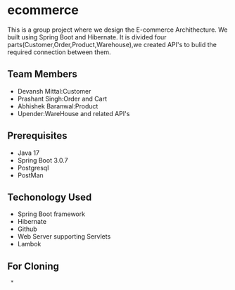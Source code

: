 # ecommerce
  This is a group project where we design the E-commerce Archithecture. We built using Spring Boot and Hibernate. It is divided four           parts(Customer,Order,Product,Warehouse),we created API's to bulid the required connection between them.


## Team Members
  * Devansh Mittal:Customer
  * Prashant Singh:Order and Cart
  * Abhishek Baranwal:Product
  * Upender:WareHouse and related API's

## Prerequisites
  * Java 17
  * Spring Boot 3.0.7
  * Postgresql
  * PostMan
 
  
## Techonology Used
  * Spring Boot framework
  * Hibernate 
  * Github
  * Web Server supporting Servlets
  * Lambok
  
## For Cloning
     * 
  
  

